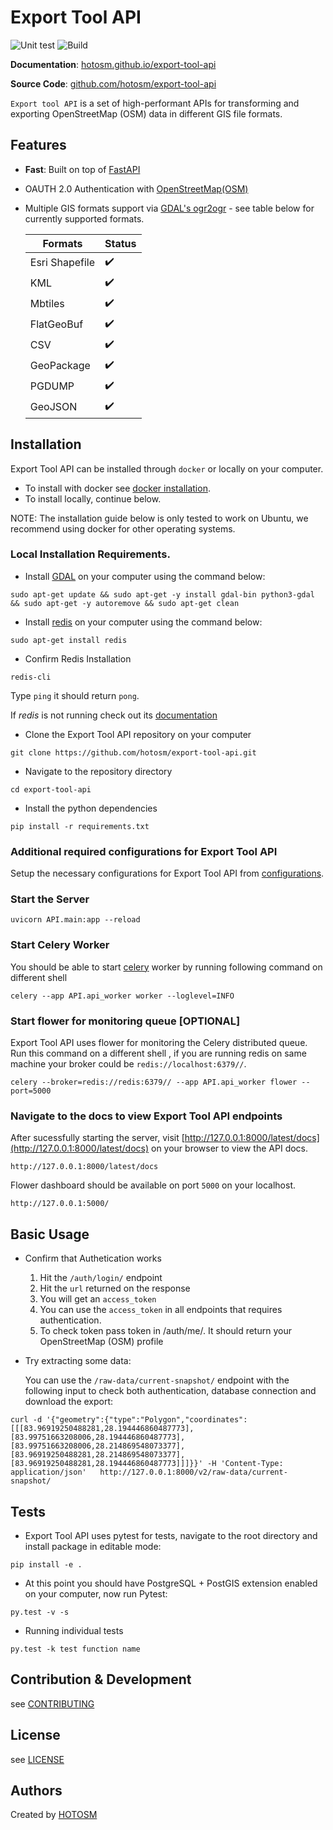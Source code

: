 # Export Tool API

![Unit test](https://github.com/hotosm/export-tool-api/actions/workflows/Unit-Test.yml/badge.svg)
![Build](https://github.com/hotosm/export-tool-api/actions/workflows/build.yml/badge.svg)

**Documentation**: [hotosm.github.io/export-tool-api](https://hotosm.github.io/export-tool-api/)

**Source Code**: [github.com/hotosm/export-tool-api](https://github.com/hotosm/export-tool-api)

`Export tool API` is a set of high-performant APIs for transforming and exporting OpenStreetMap (OSM) data in different GIS file formats.

## Features

- **Fast**: Built on top of [FastAPI](https://fastapi.tiangolo.com/)
- OAUTH 2.0 Authentication with [OpenStreetMap(OSM)](https://openstreetmap.org)
- Multiple GIS formats support via [GDAL's ogr2ogr](https://gdal.org/programs/ogr2ogr.html) - see table below for currently supported formats.

  | Formats        | Status             |
  | -------------- | ------------------ |
  | Esri Shapefile | :heavy_check_mark: |
  | KML            | :heavy_check_mark: |
  | Mbtiles        | :heavy_check_mark: |
  | FlatGeoBuf     | :heavy_check_mark: |
  | CSV            | :heavy_check_mark: |
  | GeoPackage     | :heavy_check_mark: |
  | PGDUMP         | :heavy_check_mark: |
  | GeoJSON        | :heavy_check_mark: |

## Installation

Export Tool API can be installed through `docker` or locally on your computer.

- To install with docker see [docker installation](./installation/docker.md).
- To install locally, continue below.

NOTE: The installation guide below is only tested to work on Ubuntu, we recommend using docker for other operating systems.

### Local Installation Requirements.

- Install [GDAL](https://gdal.org/index.html) on your computer using the command below:

```
sudo apt-get update && sudo apt-get -y install gdal-bin python3-gdal && sudo apt-get -y autoremove && sudo apt-get clean

```

- Install [redis](https://redis.io/docs/getting-started/installation/) on your computer using the command below:

```
sudo apt-get install redis
```

- Confirm Redis Installation

```
redis-cli
```

Type `ping` it should return `pong`.

If _redis_ is not running check out its [documentation](https://redis.io/docs/getting-started/)

- Clone the Export Tool API repository on your computer

```
git clone https://github.com/hotosm/export-tool-api.git
```

- Navigate to the repository directory

```
cd export-tool-api
```

- Install the python dependencies

```
pip install -r requirements.txt
```

### Additional required configurations for Export Tool API

Setup the necessary configurations for Export Tool API from [configurations](./installation/configurations.md).

### Start the Server

```
uvicorn API.main:app --reload
```

### Start Celery Worker

You should be able to start [celery](https://docs.celeryq.dev/en/stable/getting-started/first-steps-with-celery.html#running-the-celery-worker-server) worker by running following command on different shell

```
celery --app API.api_worker worker --loglevel=INFO
```

### Start flower for monitoring queue [OPTIONAL]

Export Tool API uses flower for monitoring the Celery distributed queue. Run this command on a different shell , if you are running redis on same machine your broker could be `redis://localhost:6379//`.

```
celery --broker=redis://redis:6379// --app API.api_worker flower --port=5000
```

### Navigate to the docs to view Export Tool API endpoints

After sucessfully starting the server, visit [http://127.0.0.1:8000/latest/docs](http://127.0.0.1:8000/latest/docs) on your browser to view the API docs.

```
http://127.0.0.1:8000/latest/docs
```

Flower dashboard should be available on port `5000` on your localhost.

```
http://127.0.0.1:5000/
```

## Basic Usage

- Confirm that Authetication works

    1. Hit the `/auth/login/` endpoint
    2. Hit the `url` returned on the response
    3. You will get an `access_token`
    4. You can use the `access_token` in all endpoints that requires authentication.
    5. To check token pass token in /auth/me/. It should return your OpenStreetMap (OSM) profile

- Try extracting some data:

  You can use the `/raw-data/current-snapshot/` endpoint with the following input to check both authentication, database connection and download the export:

```
curl -d '{"geometry":{"type":"Polygon","coordinates":[[[83.96919250488281,28.194446860487773],[83.99751663208006,28.194446860487773],   [83.99751663208006,28.214869548073377],[83.96919250488281,28.214869548073377],[83.96919250488281,28.194446860487773]]]}}' -H 'Content-Type: application/json'   http://127.0.0.1:8000/v2/raw-data/current-snapshot/
```


## Tests

- Export Tool API uses pytest for tests, navigate to the root directory and install package in editable mode:

```
pip install -e .
```

- At this point you should have PostgreSQL + PostGIS extension enabled on your computer, now run Pytest:

```
py.test -v -s
```

- Running individual tests

```
py.test -k test function name
```

## Contribution & Development

see [CONTRIBUTING](./contributing.md)

## License

see [LICENSE](https://github.com/hotosm/export-tool-api/blob/develop/LICENSE)

## Authors

Created by [HOTOSM](https://hotosm.org)
